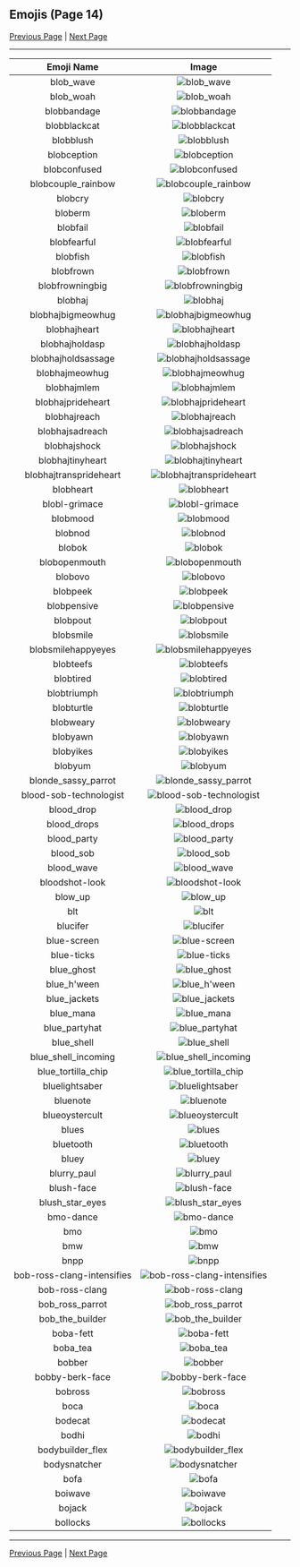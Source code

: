 
## Emojis (Page 14)

[Previous Page](/docs/hc/page-b-0013.md)
  | [Next Page](/docs/hc/page-b-0015.md)

<hr />

|Emoji Name|Image|
| :-: | :-: |
|blob_wave| ![blob_wave](/emojis/hc/blob_wave.gif)|
|blob_woah| ![blob_woah](/emojis/hc/blob_woah.png)|
|blobbandage| ![blobbandage](/emojis/hc/blobbandage.png)|
|blobblackcat| ![blobblackcat](/emojis/hc/blobblackcat.png)|
|blobblush| ![blobblush](/emojis/hc/blobblush.png)|
|blobception| ![blobception](/emojis/hc/blobception.png)|
|blobconfused| ![blobconfused](/emojis/hc/blobconfused.png)|
|blobcouple_rainbow| ![blobcouple_rainbow](/emojis/hc/blobcouple_rainbow.gif)|
|blobcry| ![blobcry](/emojis/hc/blobcry.png)|
|bloberm| ![bloberm](/emojis/hc/bloberm.png)|
|blobfail| ![blobfail](/emojis/hc/blobfail.png)|
|blobfearful| ![blobfearful](/emojis/hc/blobfearful.png)|
|blobfish| ![blobfish](/emojis/hc/blobfish.png)|
|blobfrown| ![blobfrown](/emojis/hc/blobfrown.png)|
|blobfrowningbig| ![blobfrowningbig](/emojis/hc/blobfrowningbig.png)|
|blobhaj| ![blobhaj](/emojis/hc/blobhaj.png)|
|blobhajbigmeowhug| ![blobhajbigmeowhug](/emojis/hc/blobhajbigmeowhug.png)|
|blobhajheart| ![blobhajheart](/emojis/hc/blobhajheart.png)|
|blobhajholdasp| ![blobhajholdasp](/emojis/hc/blobhajholdasp.png)|
|blobhajholdsassage| ![blobhajholdsassage](/emojis/hc/blobhajholdsassage.png)|
|blobhajmeowhug| ![blobhajmeowhug](/emojis/hc/blobhajmeowhug.png)|
|blobhajmlem| ![blobhajmlem](/emojis/hc/blobhajmlem.png)|
|blobhajprideheart| ![blobhajprideheart](/emojis/hc/blobhajprideheart.png)|
|blobhajreach| ![blobhajreach](/emojis/hc/blobhajreach.png)|
|blobhajsadreach| ![blobhajsadreach](/emojis/hc/blobhajsadreach.png)|
|blobhajshock| ![blobhajshock](/emojis/hc/blobhajshock.png)|
|blobhajtinyheart| ![blobhajtinyheart](/emojis/hc/blobhajtinyheart.png)|
|blobhajtransprideheart| ![blobhajtransprideheart](/emojis/hc/blobhajtransprideheart.png)|
|blobheart| ![blobheart](/emojis/hc/blobheart.png)|
|blobl-grimace| ![blobl-grimace](/emojis/hc/blobl-grimace.gif)|
|blobmood| ![blobmood](/emojis/hc/blobmood.jpg)|
|blobnod| ![blobnod](/emojis/hc/blobnod.gif)|
|blobok| ![blobok](/emojis/hc/blobok.png)|
|blobopenmouth| ![blobopenmouth](/emojis/hc/blobopenmouth.png)|
|blobovo| ![blobovo](/emojis/hc/blobovo.png)|
|blobpeek| ![blobpeek](/emojis/hc/blobpeek.png)|
|blobpensive| ![blobpensive](/emojis/hc/blobpensive.png)|
|blobpout| ![blobpout](/emojis/hc/blobpout.png)|
|blobsmile| ![blobsmile](/emojis/hc/blobsmile.png)|
|blobsmilehappyeyes| ![blobsmilehappyeyes](/emojis/hc/blobsmilehappyeyes.png)|
|blobteefs| ![blobteefs](/emojis/hc/blobteefs.png)|
|blobtired| ![blobtired](/emojis/hc/blobtired.png)|
|blobtriumph| ![blobtriumph](/emojis/hc/blobtriumph.png)|
|blobturtle| ![blobturtle](/emojis/hc/blobturtle.png)|
|blobweary| ![blobweary](/emojis/hc/blobweary.png)|
|blobyawn| ![blobyawn](/emojis/hc/blobyawn.png)|
|blobyikes| ![blobyikes](/emojis/hc/blobyikes.png)|
|blobyum| ![blobyum](/emojis/hc/blobyum.png)|
|blonde_sassy_parrot| ![blonde_sassy_parrot](/emojis/hc/blonde_sassy_parrot.gif)|
|blood-sob-technologist| ![blood-sob-technologist](/emojis/hc/blood-sob-technologist.png)|
|blood_drop| ![blood_drop](/emojis/hc/blood_drop.png)|
|blood_drops| ![blood_drops](/emojis/hc/blood_drops.png)|
|blood_party| ![blood_party](/emojis/hc/blood_party.png)|
|blood_sob| ![blood_sob](/emojis/hc/blood_sob.png)|
|blood_wave| ![blood_wave](/emojis/hc/blood_wave.png)|
|bloodshot-look| ![bloodshot-look](/emojis/hc/bloodshot-look.png)|
|blow_up| ![blow_up](/emojis/hc/blow_up.gif)|
|blt| ![blt](/emojis/hc/blt.png)|
|blucifer| ![blucifer](/emojis/hc/blucifer.png)|
|blue-screen| ![blue-screen](/emojis/hc/blue-screen.png)|
|blue-ticks| ![blue-ticks](/emojis/hc/blue-ticks.jpg)|
|blue_ghost| ![blue_ghost](/emojis/hc/blue_ghost.png)|
|blue_h'ween| ![blue_h'ween](/emojis/hc/blue_h'ween.png)|
|blue_jackets| ![blue_jackets](/emojis/hc/blue_jackets.png)|
|blue_mana| ![blue_mana](/emojis/hc/blue_mana.png)|
|blue_partyhat| ![blue_partyhat](/emojis/hc/blue_partyhat.png)|
|blue_shell| ![blue_shell](/emojis/hc/blue_shell.png)|
|blue_shell_incoming| ![blue_shell_incoming](/emojis/hc/blue_shell_incoming.gif)|
|blue_tortilla_chip| ![blue_tortilla_chip](/emojis/hc/blue_tortilla_chip.png)|
|bluelightsaber| ![bluelightsaber](/emojis/hc/bluelightsaber.png)|
|bluenote| ![bluenote](/emojis/hc/bluenote.png)|
|blueoystercult| ![blueoystercult](/emojis/hc/blueoystercult.png)|
|blues| ![blues](/emojis/hc/blues.png)|
|bluetooth| ![bluetooth](/emojis/hc/bluetooth.png)|
|bluey| ![bluey](/emojis/hc/bluey.gif)|
|blurry_paul| ![blurry_paul](/emojis/hc/blurry_paul.png)|
|blush-face| ![blush-face](/emojis/hc/blush-face.gif)|
|blush_star_eyes| ![blush_star_eyes](/emojis/hc/blush_star_eyes.png)|
|bmo-dance| ![bmo-dance](/emojis/hc/bmo-dance.gif)|
|bmo| ![bmo](/emojis/hc/bmo.gif)|
|bmw| ![bmw](/emojis/hc/bmw.png)|
|bnpp| ![bnpp](/emojis/hc/bnpp.png)|
|bob-ross-clang-intensifies| ![bob-ross-clang-intensifies](/emojis/hc/bob-ross-clang-intensifies.gif)|
|bob-ross-clang| ![bob-ross-clang](/emojis/hc/bob-ross-clang.png)|
|bob_ross_parrot| ![bob_ross_parrot](/emojis/hc/bob_ross_parrot.gif)|
|bob_the_builder| ![bob_the_builder](/emojis/hc/bob_the_builder.png)|
|boba-fett| ![boba-fett](/emojis/hc/boba-fett.gif)|
|boba_tea| ![boba_tea](/emojis/hc/boba_tea.png)|
|bobber| ![bobber](/emojis/hc/bobber.jpg)|
|bobby-berk-face| ![bobby-berk-face](/emojis/hc/bobby-berk-face.png)|
|bobross| ![bobross](/emojis/hc/bobross.png)|
|boca| ![boca](/emojis/hc/boca.jpg)|
|bodecat| ![bodecat](/emojis/hc/bodecat.png)|
|bodhi| ![bodhi](/emojis/hc/bodhi.jpg)|
|bodybuilder_flex| ![bodybuilder_flex](/emojis/hc/bodybuilder_flex.gif)|
|bodysnatcher| ![bodysnatcher](/emojis/hc/bodysnatcher.jpg)|
|bofa| ![bofa](/emojis/hc/bofa.png)|
|boiwave| ![boiwave](/emojis/hc/boiwave.png)|
|bojack| ![bojack](/emojis/hc/bojack.png)|
|bollocks| ![bollocks](/emojis/hc/bollocks.png)|

<hr/>

[Previous Page](/docs/hc/page-b-0013.md)
  | [Next Page](/docs/hc/page-b-0015.md)
